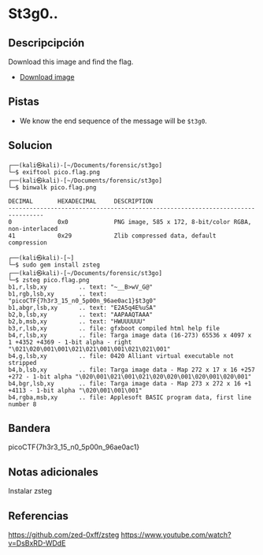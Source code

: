 # St3g0..
## Descripcipción
Download this image and find the flag.
-   [Download image](https://artifacts.picoctf.net/c/215/pico.flag.png)
## Pistas
- We know the end sequence of the message will be `$t3g0`.
## Solucion
```
┌──(kali㉿kali)-[~/Documents/forensic/st3go]
└─$ exiftool pico.flag.png 
┌──(kali㉿kali)-[~/Documents/forensic/st3go]
└─$ binwalk pico.flag.png 

DECIMAL       HEXADECIMAL     DESCRIPTION
--------------------------------------------------------------------------------
0             0x0             PNG image, 585 x 172, 8-bit/color RGBA, non-interlaced
41            0x29            Zlib compressed data, default compression

┌──(kali㉿kali)-[~]
└─$ sudo gem install zsteg 
┌──(kali㉿kali)-[~/Documents/forensic/st3go]
└─$ zsteg pico.flag.png        
b1,r,lsb,xy         .. text: "~__B>wV_G@"
b1,rgb,lsb,xy       .. text: "picoCTF{7h3r3_15_n0_5p00n_96ae0ac1}$t3g0"
b1,abgr,lsb,xy      .. text: "E2A5q4E%uSA"
b2,b,lsb,xy         .. text: "AAPAAQTAAA"
b2,b,msb,xy         .. text: "HWUUUUUU"
b3,r,lsb,xy         .. file: gfxboot compiled html help file
b4,r,lsb,xy         .. file: Targa image data (16-273) 65536 x 4097 x 1 +4352 +4369 - 1-bit alpha - right "\021\020\001\001\021\021\001\001\021\021\001"
b4,g,lsb,xy         .. file: 0420 Alliant virtual executable not stripped
b4,b,lsb,xy         .. file: Targa image data - Map 272 x 17 x 16 +257 +272 - 1-bit alpha "\020\001\021\001\021\020\020\001\020\001\020\001"            
b4,bgr,lsb,xy       .. file: Targa image data - Map 273 x 272 x 16 +1 +4113 - 1-bit alpha "\020\001\001\001"                                            
b4,rgba,msb,xy      .. file: Applesoft BASIC program data, first line number 8                                            
```
## Bandera
picoCTF{7h3r3_15_n0_5p00n_96ae0ac1}
## Notas adicionales
Instalar zsteg
## Referencias
https://github.com/zed-0xff/zsteg
https://www.youtube.com/watch?v=DsBxRD-WDdE